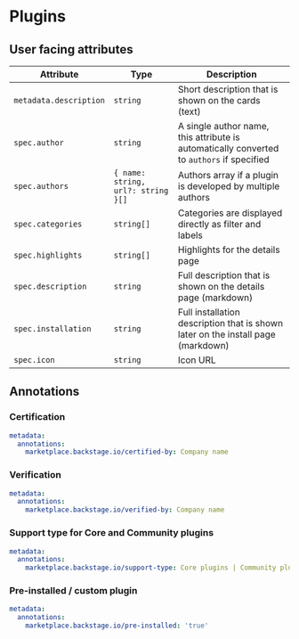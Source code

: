 # Plugins

## User facing attributes

| Attribute              | Type                               | Description                                                                               |
| ---------------------- | ---------------------------------- | ----------------------------------------------------------------------------------------- |
| `metadata.description` | `string`                           | Short description that is shown on the cards (text)                                       |
| `spec.author`          | `string`                           | A single author name, this attribute is automatically converted to `authors` if specified |
| `spec.authors`         | `{ name: string, url?: string }[]` | Authors array if a plugin is developed by multiple authors                                |
| `spec.categories`      | `string[]`                         | Categories are displayed directly as filter and labels                                    |
| `spec.highlights`      | `string[]`                         | Highlights for the details page                                                           |
| `spec.description`     | `string`                           | Full description that is shown on the details page (markdown)                             |
| `spec.installation`    | `string`                           | Full installation description that is shown later on the install page (markdown)          |
| `spec.icon`            | `string`                           | Icon URL                                                                                  |

## Annotations

### Certification

```yaml
metadata:
  annotations:
    marketplace.backstage.io/certified-by: Company name
```

### Verification

```yaml
metadata:
  annotations:
    marketplace.backstage.io/verified-by: Company name
```

### Support type for Core and Community plugins

```yaml
metadata:
  annotations:
    marketplace.backstage.io/support-type: Core plugins | Community plugins
```

### Pre-installed / custom plugin

```yaml
metadata:
  annotations:
    marketplace.backstage.io/pre-installed: 'true'
```
